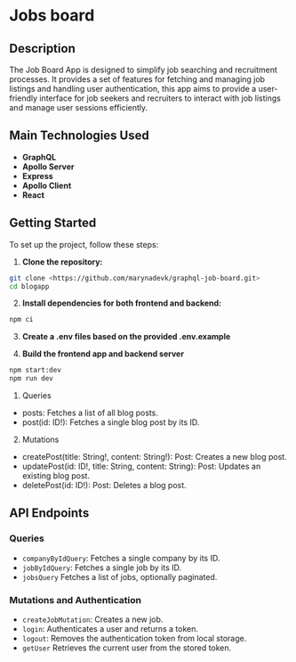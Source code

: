 # Jobs board

## Description

The Job Board App is designed to simplify job searching and recruitment processes. It provides a set of features for fetching and managing job listings and handling user authentication, this app aims to provide a user-friendly interface for job seekers and recruiters to interact with job listings and manage user sessions efficiently.

## Main Technologies Used
- **GraphQL**
- **Apollo Server**
- **Express**
- **Apollo Client**
- **React**


## Getting Started

To set up the project, follow these steps:

1. **Clone the repository:**

```sh
git clone <https://github.com/marynadevk/graphql-job-board.git>
cd blogapp
```
2. **Install dependencies for both frontend and backend:**
```sh
npm ci
```
3. **Create a .env files based on the provided .env.example**

4. **Build the frontend app and backend server**
```sh
npm start:dev
npm run dev
```


1. Queries
  - posts: Fetches a list of all blog posts.
  - post(id: ID!): Fetches a single blog post by its ID.

2. Mutations
  - createPost(title: String!, content: String!): Post: Creates a new blog post.
  - updatePost(id: ID!, title: String, content: String): Post: Updates an existing blog post.
  - deletePost(id: ID!): Post: Deletes a blog post.

  ## API Endpoints

### Queries
- `companyByIdQuery`: Fetches a single company by its ID.
- `jobByIdQuery`: Fetches a single job by its ID.
- `jobsQuery` Fetches a list of jobs, optionally paginated.

### Mutations and Authentication

- `createJobMutation`: Creates a new job.
- `login`: Authenticates a user and returns a token.
- `logout`: Removes the authentication token from local storage.
- `getUser` Retrieves the current user from the stored token.
